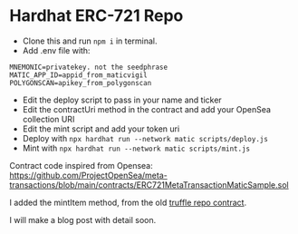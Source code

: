 # Hardhat ERC-721 Repo

* Clone this and run `npm i` in terminal.
* Add .env file with:
```
MNEMONIC=privatekey. not the seedphrase
MATIC_APP_ID=appid_from_maticvigil
POLYGONSCAN=apikey_from_polygonscan
```
* Edit the deploy script to pass in your name and ticker
* Edit the contractUri method in the contract and add your OpenSea collection URI 
* Edit the mint script and add your token uri
* Deploy with `npx hardhat run --network matic scripts/deploy.js`
* Mint with `npx hardhat run --network matic scripts/mint.js`

Contract code inspired from Opensea: https://github.com/ProjectOpenSea/meta-transactions/blob/main/contracts/ERC721MetaTransactionMaticSample.sol

I added the mintItem method, from the old [truffle repo contract](https://github.com/YourNewEmpire/Truffle-Tutorial-ERC721).

I will make a blog post with detail soon.